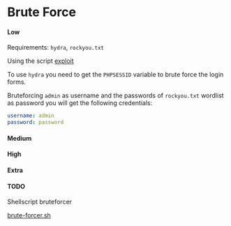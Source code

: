 # Brute Force

#### Low

Requirements: `hydra`, `rockyou.txt`

Using the script [exploit](./exploit-low.sh)

To use `hydra` you need to get the `PHPSESSID` variable to brute force the login forms.

Bruteforcing `admin` as username and the passwords of `rockyou.txt` wordlist as password you will get the following credentials:

```yaml
username: admin
password: password
```

#### Medium

#### High

#### Extra

#### TODO

Shellscript bruteforcer

[brute-forcer.sh](./brute-forcer.sh)
